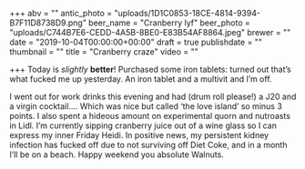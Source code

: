 +++
abv = ""
antic_photo = "uploads/1D1C0853-18CE-4814-9394-B7F11D8738D9.png"
beer_name = "Cranberry lyf"
beer_photo = "uploads/C744B7E6-CEDD-4A5B-8BE0-E83B54AF8864.jpeg"
brewer = ""
date = "2019-10-04T00:00:00+00:00"
draft = true
publishdate = ""
thumbnail = ""
title = "Cranberry craze"
video = ""

+++
Today is _slightly_ **better**! Purchased some iron tablets: turned out that’s what fucked me up yesterday. An iron tablet and a multivit and I’m off. 

I went out for work drinks this evening and had (drum roll please!) a J20 and a virgin cocktail.... Which was nice but called ‘the love island’ so minus 3 points. I also spent a hideous amount on experimental quorn and nutroasts in Lidl. I’m currently sipping cranberry juice out of a wine glass so I can express my inner Friday Heidi. In positive news, my persistent kidney infection has fucked off due to not surviving off Diet Coke, and in a month I’ll be on a beach. Happy weekend you absolute Walnuts. 